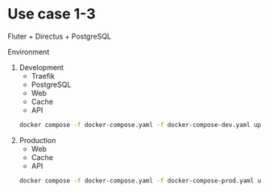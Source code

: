 # Use case 1-3

Fluter + Directus + PostgreSQL

Environment
1. Development
    * Traefik
    * PostgreSQL
    * Web
    * Cache
    * API
    ```bash
    docker compose -f docker-compose.yaml -f docker-compose-dev.yaml up
    ```
2. Production
    * Web
    * Cache
    * API
    ```bash
    docker compose -f docker-compose.yaml -f docker-compose-prod.yaml up
    ```